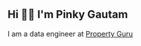 ## Hi 👋🏻 I'm Pinky Gautam
I am a data engineer at [Property Guru](https://www.propertygurugroup.com/)
